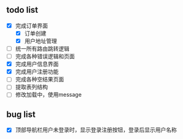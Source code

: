 ## todo list
- [x] 完成订单界面
    - [x] 订单创建
    - [x] 用户地址管理 

- [ ] 统一所有路由跳转逻辑
- [ ] 完成各种错误逻辑和页面
- [x] 完成用户信息界面
- [x] 完成用户注册功能
- [ ] 完成各种空结果页面
- [ ] 提取表列结构
- [ ] 修改加载中，使用message

## bug list
- [x] 顶部导航栏用户未登录时，显示登录注册按钮，登录后显示用户名称